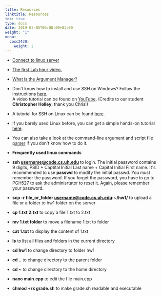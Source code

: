 ```yaml
---
title: Resources
linktitle: Resources
toc: true
type: docs
date: 2019-05-05T00:00:00+01:00
weight: "1"
menu:
  cosc2430:
    weight: 2
---
```


*   [Connect to linux server](https://drive.google.com/file/d/1uWypN3bpi-HEskHhK7GHrlUjyKKudap2/view?usp=sharing)
*   [The first Lab hour video.](https://drive.google.com/open?id=1p4zqRJVi2-kSEpFQ8jO-F0z6TvZg78iz)
*   [What is the Argument Manager?](https://drive.google.com/drive/folders/1PcZvy1P72nArqj_gmKSX8ELw8jTpe8_N?usp=sharing)
*   Don't know how to install and use SSH on Windows? Follow the instructions [here](http://www.ohlone.edu/org/webcenter/sftptutorial/windowssftp-downloadinstall.html).  
    A video tutorial can be found on [YouTube](https://www.youtube.com/watch?v=mncUlFUiHNM&feature=youtu.be). (Credits to our student **Christopher Holley**, thank you Chris!)
*   A tutorial for SSH on Linux can be found [here](http://support.suso.com/supki/SSH_Tutorial_for_Linux).
*   If you barely used Linux before, you can get a simple hands-on tutorial [here](http://www.howtogeek.com/140679/beginner-geek-how-to-start-using-the-linux-terminal/).
*   You can also take a look at the command-line argument and script file [parser](FAQ/parsers.zip) if you don't know how to do it.


*   **Frequently used linux commands**

*   **ssh username@code.cs.uh.edu** to login. The initial password contains 9 digits, PSID + Captital Initial Last name + Capital Initial First name. It's recommended to use **passwd** to modify the initial passwd. You must remember the password. If you forget the password, you have to go to PGH527 to ask the adminisrtator to reset it. Again, please remember your password.
*   **scp -r file_or_folder username@code.cs.uh.edu:~/hw1/** to upload a file or a folder to hw1 folder on the server
*   **cp 1.txt 2.txt** to copy a file 1.txt to 2.txt
*   **mv 1.txt folder** to move a filename 1.txt to folder
*   **cat 1.txt** to display the content of 1.txt
*   **ls** to list all files and folders in the current directory
*   **cd hw1** to change directory to folder hw1
*   **cd ..** to change directory to the parent folder
*   **cd ~** to change directory to the home directory
*   **nano main.cpp** to edit the file main.cpp
*   **chmod +rx grade.sh** to make grade.sh readable and executable